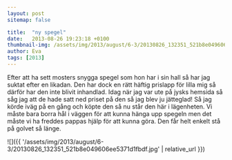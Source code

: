 ```yaml
---
layout: post
sitemap: false

title:  "ny spegel"
date:   2013-08-26 19:23:18 +0100
thumbnail-img: /assets/img/2013/august/6-3/20130826_132351_521b8e049606ee5371d1fbdf.jpg
author: Eva
tags: [2013]
---
```


Efter att ha sett mosters snygga spegel som hon har i sin hall så har jag suktat efter en likadan. Den har dock en rätt häftig prislapp för lilla mig så därför har den inte blivit inhandlad.  Idag när jag var ute på jysks hemsida så såg jag att de hade satt ned priset på den så jag blev ju jätteglad!  Så jag körde iväg på en gång och köpte den så nu står den här i lägenheten.  Vi måste bara borra hål i väggen för att kunna hänga upp spegeln men det måste vi ha freddes pappas hjälp för att kunna göra. Den får helt enkelt stå på golvet så länge.

![]({{ '/assets/img/2013/august/6-3/20130826_132351_521b8e049606ee5371d1fbdf.jpg'  | relative_url }})

